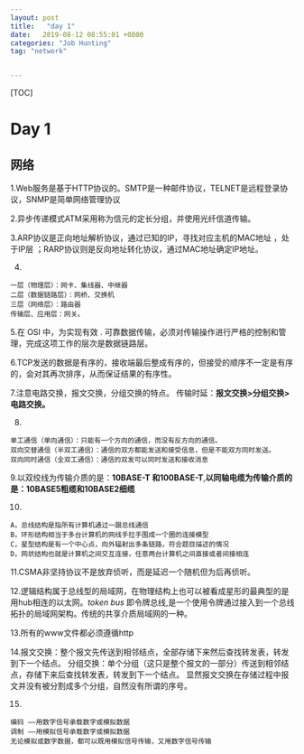 ```yaml
---
layout: post
title:   "day 1"
date:   2019-08-12 08:55:01 +0800
categories: "Job Hunting"
tag: "network"


---
```


[TOC]





# Day 1

## 网络

1.Web服务是基于HTTP协议的。SMTP是一种邮件协议，TELNET是远程登录协议，SNMP是简单网络管理协议

2.异步传递模式ATM采用称为信元的定长分组，并使用光纤信道传输。

3.ARP协议是正向地址解析协议，通过已知的IP，寻找对应主机的MAC地址 ，处于IP层 ；RARP协议则是反向地址转化协议，通过MAC地址确定IP地址。

4.

```
一层（物理层）：网卡、集线器、中继器
二层（数据链路层）：网桥、交换机
三层（网络层）：路由器
传输层、应用层：网关。
```

5.在 OSI 中，为实现有效 . 可靠数据传输，必须对传输操作进行严格的控制和管理，完成这项工作的层次是数据链路层。

6.TCP发送的数据是有序的，接收端最后整成有序的，但接受的顺序不一定是有序的，会对其再次排序，从而保证结果的有序性。

7.注意电路交换，报文交换，分组交换的特点。 传输时延：**报文交换>分组交换>电路交换。**

8.

```plain
单工通信（单向通信）：只能有一个方向的通信，而没有反方向的通信。
双向交替通信（半双工通信）：通信的双方都能发送和接受信息，但是不能双方同时发送。
双向同时通信（全双工通信）：通信的双发可以同时发送和接收消息
```

9.以双绞线为传输介质的是：**10BASE-T 和100BASE-T**,**以同轴电缆为传输介质的是：10BASE5粗缆和10BASE2细缆**

10.

```plain
A，总线结构是指所有计算机通过一跟总线通信
B，环形结构相当于多台计算机的网线手拉手围成一个圈的连接模型
C，星型结构是有一个中心点，向外辐射出多条链路，符合题目描述的情况
D，网状结构也就是计算机之间交互连接，任意两台计算机之间直接或者间接相连
```

11.CSMA非坚持协议不是放弃侦听，而是延迟一个随机但为后再侦听。

12.逻辑结构属于总线型的局域网，在物理结构上也可以被看成星形的最典型的是用hub相连的以太网。*token bus* 即令牌总线,是一个使用令牌通过接入到一个总线拓扑的局域网架构。传统的共享介质局域网的一种。

13.所有的www文件都必须遵循http

14.报文交换：整个报文先传送到相邻结点，全部存储下来然后查找转发表，转发到下一个结点。 分组交换：单个分组（这只是整个报文的一部分）传送到相邻结点，存储下来后查找转发表，转发到下一个结点。 显然报文交换在存储过程中报文并没有被分割成多个分组，自然没有所谓的序号。

15.

```
编码 ——用数字信号承载数字或模拟数据
调制 ——用模拟信号承载数字或模拟数据
无论模拟或数字数据，都可以既用模拟信号传输，又用数字信号传输
```
